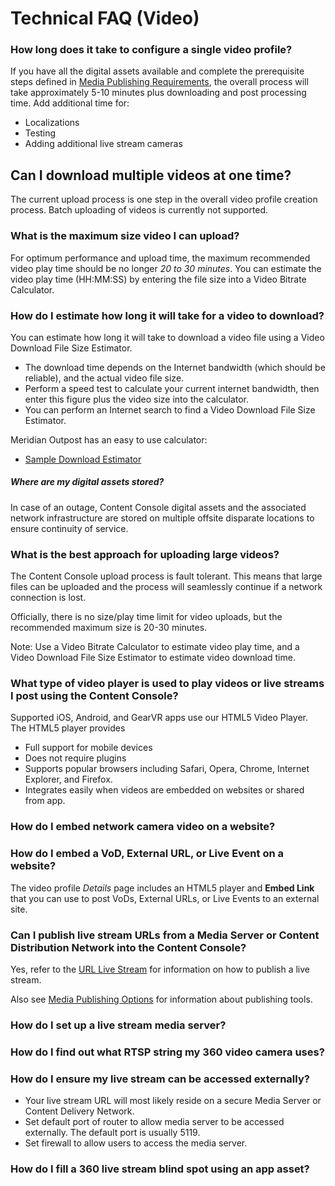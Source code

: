 # Technical FAQ (Video)

### How long does it take to configure a single video profile?

If you have all the digital assets available and complete the prerequisite steps defined in [Media Publishing Requirements](mediapublishrequirements.md), the overall process will take approximately 5-10 minutes plus downloading and post processing time. Add additional time for:

* Localizations
* Testing
* Adding additional live stream cameras

## Can I download multiple videos at one time?

The current upload process is one step in the overall video profile creation process. Batch uploading of videos is currently not supported.  

### What is the maximum size video I can upload?

For optimum performance and upload time, the maximum recommended video play time should be no longer *20 to 30 minutes*. You can estimate the video play time (HH:MM:SS) by entering the file size into a Video Bitrate Calculator.  
### How do I estimate how long it will take for a video to download?

You can estimate how long it will take to download a video file using a Video Download File Size Estimator.

* The download time depends on the Internet bandwidth (which should be reliable), and the actual video file size.
* Perform a speed test to calculate your current internet bandwidth, then enter this figure plus the video size into the calculator.
* You can perform an Internet search to find a Video Download File Size Estimator.  

Meridian Outpost has an easy to use calculator:

* [Sample Download Estimator](http://www.meridianoutpost.com/resources/etools/calculators/calculator-file-download-time.php "Download Estimator")

##### Where are my digital assets stored?

In case of an outage, Content Console digital assets and the associated network infrastructure are stored on multiple offsite disparate locations to ensure continuity of service.

### What is the best approach for uploading large videos?

The Content Console upload process is fault tolerant. This means that large files can be uploaded and the process will seamlessly continue if a network connection is lost.

Officially, there is no size/play time limit for video uploads, but the recommended maximum size is 20-30 minutes.

Note: Use a Video Bitrate Calculator to estimate video play time, and a Video Download File Size Estimator to estimate video download time.

### What type of video player is used to play videos or live streams I post using the Content Console?

Supported iOS, Android, and GearVR apps use our HTML5 Video Player. The HTML5 player provides

* Full support for mobile devices    
* Does not require plugins
* Supports popular browsers including Safari, Opera, Chrome, Internet Explorer, and Firefox.
* Integrates easily when videos are embedded on websites or shared from app.

### How do I embed network camera video on a website?

### How do I embed a VoD, External URL, or Live Event on a website?

The video profile *Details* page includes an HTML5 player and **Embed Link** that you can use to post VoDs, External URLs, or Live Events to an external site.

### Can I publish live stream URLs from a Media Server or Content Distribution Network into the Content Console?

Yes, refer to the [URL Live Stream](publishliveevent.md) for information on how to publish a live stream.

Also see [Media Publishing Options](mediapublishingoptions.md) for information about publishing tools.

### How do I set up a live stream media server?

### How do I find out what RTSP string my 360 video camera uses?

### How do I ensure my live stream can be accessed externally?

* Your live stream URL will most likely reside on a secure Media Server or Content Delivery Network.
* Set default port of router to allow media server to be accessed externally. The default port is usually 5119.
* Set firewall to allow users to access the media server.

### How do I fill a 360 live stream blind spot using an app asset?
